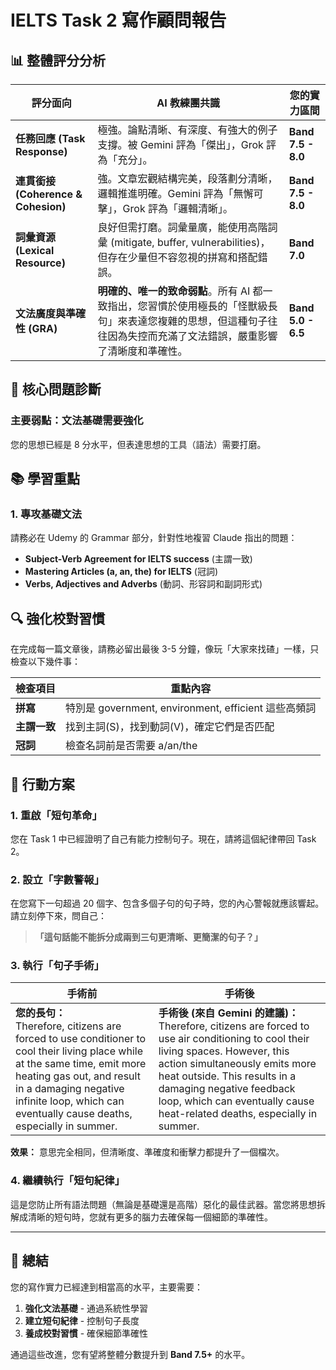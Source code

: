 # IELTS Task 2 寫作顧問報告

## 📊 整體評分分析

| 評分面向                            | AI 教練團共識                                                                                                                                                          | 您的實力區間       |
| ----------------------------------- | ---------------------------------------------------------------------------------------------------------------------------------------------------------------------- | ------------------ |
| **任務回應 (Task Response)**        | 極強。論點清晰、有深度、有強大的例子支撐。被 Gemini 評為「傑出」，Grok 評為「充分」。                                                                                  | **Band 7.5 - 8.0** |
| **連貫銜接 (Coherence & Cohesion)** | 強。文章宏觀結構完美，段落劃分清晰，邏輯推進明確。Gemini 評為「無懈可擊」，Grok 評為「邏輯清晰」。                                                                     | **Band 7.5 - 8.0** |
| **詞彙資源 (Lexical Resource)**     | 良好但需打磨。詞彙量廣，能使用高階詞彙 (mitigate, buffer, vulnerabilities)，但存在少量但不容忽視的拼寫和搭配錯誤。                                                     | **Band 7.0**       |
| **文法廣度與準確性 (GRA)**          | **明確的、唯一的致命弱點**。所有 AI 都一致指出，您習慣於使用極長的「怪獸級長句」來表達您複雜的思想，但這種句子往往因為失控而充滿了文法錯誤，嚴重影響了清晰度和準確性。 | **Band 5.0 - 6.5** |

## 🎯 核心問題診斷

### 主要弱點：文法基礎需要強化

您的思想已經是 8 分水平，但表達思想的工具（語法）需要打磨。

## 📚 學習重點

### 1. 專攻基礎文法

請務必在 Udemy 的 Grammar 部分，針對性地複習 Claude 指出的問題：

- **Subject-Verb Agreement for IELTS success** (主謂一致)
- **Mastering Articles (a, an, the) for IELTS** (冠詞)
- **Verbs, Adjectives and Adverbs** (動詞、形容詞和副詞形式)

## 🔍 強化校對習慣

在完成每一篇文章後，請務必留出最後 3-5 分鐘，像玩「大家來找碴」一樣，只檢查以下幾件事：

| 檢查項目     | 重點內容                                             |
| ------------ | ---------------------------------------------------- |
| **拼寫**     | 特別是 government, environment, efficient 這些高頻詞 |
| **主謂一致** | 找到主詞(S)，找到動詞(V)，確定它們是否匹配           |
| **冠詞**     | 檢查名詞前是否需要 a/an/the                          |

## 🚀 行動方案

### 1. 重啟「短句革命」

您在 Task 1 中已經證明了自己有能力控制句子。現在，請將這個紀律帶回 Task 2。

### 2. 設立「字數警報」

在您寫下一句超過 20 個字、包含多個子句的句子時，您的內心警報就應該響起。請立刻停下來，問自己：

> **「這句話能不能拆分成兩到三句更清晰、更簡潔的句子？」**

### 3. 執行「句子手術」

| 手術前                                                                                                                                                                                                                                                       | 手術後                                                                                                                                                                                                                                                                                                          |
| ------------------------------------------------------------------------------------------------------------------------------------------------------------------------------------------------------------------------------------------------------------ | --------------------------------------------------------------------------------------------------------------------------------------------------------------------------------------------------------------------------------------------------------------------------------------------------------------- |
| **您的長句：**<br/>Therefore, citizens are forced to use conditioner to cool their living place while at the same time, emit more heating gas out, and result in a damaging negative infinite loop, which can eventually cause deaths, especially in summer. | **手術後 (來自 Gemini 的建議)：**<br/>Therefore, citizens are forced to use air conditioning to cool their living spaces. However, this action simultaneously emits more heat outside. This results in a damaging negative feedback loop, which can eventually cause heat-related deaths, especially in summer. |

**效果：** 意思完全相同，但清晰度、準確度和衝擊力都提升了一個檔次。

### 4. 繼續執行「短句紀律」

這是您防止所有語法問題（無論是基礎還是高階）惡化的最佳武器。當您將思想拆解成清晰的短句時，您就有更多的腦力去確保每一個細節的準確性。

---

## 📝 總結

您的寫作實力已經達到相當高的水平，主要需要：

1. **強化文法基礎** - 通過系統性學習
2. **建立短句紀律** - 控制句子長度
3. **養成校對習慣** - 確保細節準確性

通過這些改進，您有望將整體分數提升到 **Band 7.5+** 的水平。
